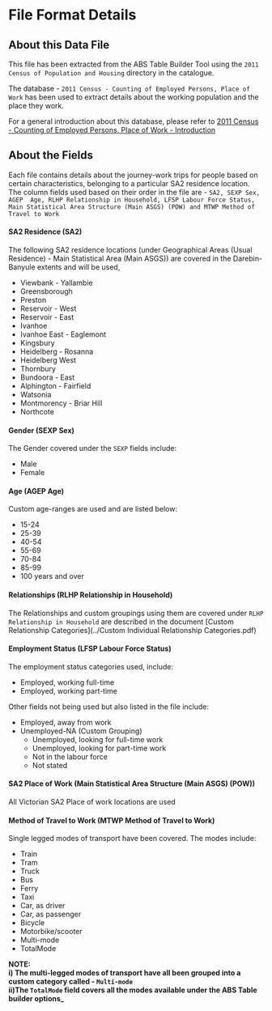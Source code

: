 # File Format Details

## About this Data File
This file has been extracted from the ABS Table Builder Tool using the `2011 Census of Population and Housing` 
directory in the catalogue. 

The database - `2011 Census - Counting of Employed Persons, Place of Work`  has been used to extract 
details about the working population and the place they work. 

For a general introduction about this database, please refer to [2011 Census - Counting of Employed Persons, Place of
 Work - Introduction](<http://www.abs.gov.au/ausstats/abs@.nsf/Previousproducts/2901.0Main%20Features12011?opendocument&tabname=Summary&prodno=2901.0&issue=2011&num=&view=>)

## About the Fields
Each file contains details about the journey-work trips for people based on certain characteristics, belonging to a 
particular SA2 residence location. The column fields used based on their order in the file are - `SA2, SEXP Sex, AGEP 
Age, RLHP Relationship in Household, LFSP Labour Force Status, Main Statistical Area Structure (Main ASGS) (POW) and MTWP Method of Travel to Work`  

#### SA2 Residence (SA2)
The following SA2 residence locations (under Geographical Areas (Usual Residence) - Main Statistical Area (Main ASGS)) 
are covered in the 
Darebin-Banyule 
extents and will
 be used, 

* Viewbank - Yallambie
* Greensborough
* Preston
* Reservoir - West
* Reservoir - East
* Ivanhoe
* Ivanhoe East - Eaglemont
* Kingsbury
* Heidelberg - Rosanna
* Heidelberg West
* Thornbury
* Bundoora - East
* Alphington - Fairfield
* Watsonia
* Montmorency - Briar Hill
* Northcote

#### Gender (SEXP Sex) 
The Gender covered under the `SEXP` fields include: 

* Male
* Female

#### Age (AGEP Age)
Custom age-ranges are used and are listed below:

* 15-24
* 25-39
* 40-54
* 55-69
* 70-84
* 85-99
* 100 years and over

#### Relationships (RLHP Relationship in Household)
The Relationships and custom groupings using them are covered under `RLHP Relationship in Household` 
are described in the document [Custom Relationship Categories](../Custom Individual Relationship Categories.pdf)                     

#### Employment Status (LFSP Labour Force Status)
The employment status categories used, include:

* Employed, working full-time
* Employed, working part-time

Other fields not being used but also listed in the file include:

* Employed, away from work
* Unemployed-NA (Custom Grouping)
  * Unemployed, looking for full-time work
  * Unemployed, looking for part-time work
  * Not in the labour force
  * Not stated

#### SA2 Place of Work (Main Statistical Area Structure (Main ASGS) (POW))
All Victorian SA2 Place of work locations are used

#### Method of Travel to Work (MTWP Method of Travel to Work)
Single legged modes of transport have been covered. The modes include:

* Train
* Tram
* Truck
* Bus
* Ferry
* Taxi
* Car, as driver
* Car, as passenger
* Bicycle
* Motorbike/scooter
* Multi-mode
* TotalMode 
       	
**NOTE:\
i) The multi-legged modes of transport have all been grouped into a custom category called - `Multi-mode`\
ii)The `TotalMode` field covers all the modes available under the ABS Table builder options\_**    
   	
